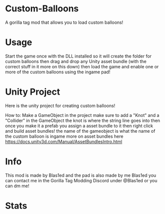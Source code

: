 # Custom-Balloons
A gorilla tag mod that allows you to load custom balloons!

# Usage
Start the game once with the DLL installed so it will create the folder for custom balloons then drag and drop any Unity asset bundle (with the correct stuff in it more on this down) then load the game and enable one or more of the custom balloons using the ingame pad!

# Unity Project
Here is the unity project for creating custom balloons!

How to:
Make a GameObject in the project make sure to add a "Knot" and a "Collider" in the GameObject the knot is where the string line goes into then once you make it a prefab you assign a asset bundle to it then right click and build asset bundles! the name of the gameobject is what the name of the custom balloon is ingame more on asset bundles here https://docs.unity3d.com/Manual/AssetBundlesIntro.html

# Info
This mod is made by Blas1ed and the pad is also made by me Blas1ed you can contact me in the Gorilla Tag Modding Discord under @Blas1ed or you can dm me!

# Stats
